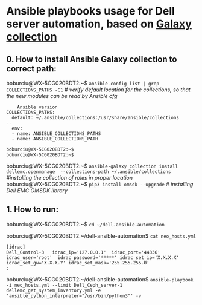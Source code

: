 # Ansible playbooks usage for Dell server automation, based on [Galaxy collection](https://github.com/dell/dellemc-openmanage-ansible-modules)

## 0. How to install Ansible Galaxy collection to correct path:
boburciu@WX-5CG020BDT2:~$ ` ansible-config list | grep COLLECTIONS_PATHS -C1 ` _# verify default location for the collections, so that the new modules can be read by Ansible cfg_
```
    Ansible version
COLLECTIONS_PATHS:
  default: ~/.ansible/collections:/usr/share/ansible/collections
--
  env:
  - name: ANSIBLE_COLLECTIONS_PATHS
  - name: ANSIBLE_COLLECTIONS_PATH
 
boburciu@WX-5CG020BDT2:~$
boburciu@WX-5CG020BDT2:~$
``` 
boburciu@WX-5CG020BDT2:~$ ` ansible-galaxy collection install dellemc.openmanage  --collections-path ~/.ansible/collections ` _#installing the collection of roles in proper location_  <br/>
boburciu@WX-5CG020BDT2:~$ ` pip3 install omsdk --upgrade ` _# installing Dell EMC OMSDK library_   <br/>

## 1. How to run:
boburciu@WX-5CG020BDT2:~$ ` cd ~/dell-ansible-automation ` <br/>

boburciu@WX-5CG020BDT2:~/dell-ansible-automation$ ` cat neo_hosts.yml `
```
[idrac]
Dell_Control-3   idrac_ip='127.0.0.1'  idrac_port='44336'  idrac_user='root'  idrac_password='*****' idrac_set_ip='X.X.X.X' idrac_set_gw='X.X.X.Y' idrac_set_mask='255.255.255.0'
:

```
boburciu@WX-5CG020BDT2:~/dell-ansible-automation$ ` ansible-playbook -i neo_hosts.yml --limit Dell_Ceph_server-1 dellemc_get_system_inventory.yml -e 'ansible_python_interpreter="/usr/bin/python3"' -v `  <br/>
